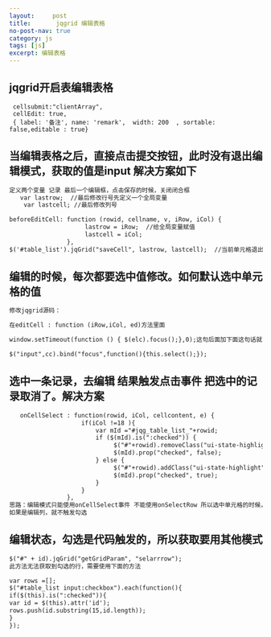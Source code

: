 ```yaml
---
layout:     post
title:       jqgrid 编辑表格
no-post-nav: true
category: js
tags: [js]
excerpt: 编辑表格
---
```


## jqgrid开启表编辑表格
	 cellsubmit:"clientArray",
	 cellEdit: true,
	 { label: '备注', name: 'remark',  width: 200  , sortable: false,editable : true}

## 当编辑表格之后，直接点击提交按钮，此时没有退出编辑模式，获取的值是input  解决方案如下

```html
定义两个变量 记录 最后一个编辑框，点击保存的时候，关闭闭合框
   var lastrow;  //最后修改行号先定义一个全局变量
    var lastcell; //最后修改列号

beforeEditCell: function (rowid, cellname, v, iRow, iCol) {
                	 lastrow = iRow;  //给全局变量赋值
                     lastcell = iCol;
                },
$('#table_list').jqGrid("saveCell", lastrow, lastcell);  //当前单元格退出编辑模
```

## 编辑的时候，每次都要选中值修改。如何默认选中单元格的值

```html
修改jqgrid源码：

在editCell : function (iRow,iCol, ed)方法里面

window.setTimeout(function () { $(elc).focus();},0);这句后面加下面这句话就可以：

$("input",cc).bind("focus",function(){this.select();});
```

## 选中一条记录，去编辑 结果触发点击事件 把选中的记录取消了。解决方案

```html
   onCellSelect : function(rowid, iCol, cellcontent, e) {
                	if(iCol !=18 ){
                		var mId ="#jqg_table_list_"+rowid;
            			if ($(mId).is(":checked")) {
            				 $("#"+rowid).removeClass("ui-state-highlight");
            				 $(mId).prop("checked", false);
            			} else {
            				 $("#"+rowid).addClass("ui-state-highlight");
            				 $(mId).prop("checked", true);
            			}
                	}
        		},
思路：编辑模式只能使用onCellSelect事件 不能使用onSelectRow 所以选中单元格的时候，把复选框勾上。
如果是编辑列，就不触发勾选
```

## 编辑状态，勾选是代码触发的，所以获取要用其他模式

```html
$("#" + id).jqGrid("getGridParam", "selarrrow");
此方法无法获取到勾选的行，需要使用下面的方法

var rows =[];
$("#table_list input:checkbox").each(function(){
if($(this).is(":checked")){
var id = $(this).attr('id');
rows.push(id.substring(15,id.length)); 
}
});
    	

```

